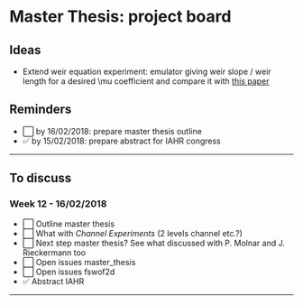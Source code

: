 # Master Thesis: project board

## Ideas
* Extend weir equation experiment: emulator giving weir slope / weir length for a desired \mu coefficient and compare it with [this paper](https://pubs.usgs.gov/circ/1957/0397/report.pdf)

## Reminders
* :white_large_square: by 16/02/2018: prepare master thesis outline
* :white_check_mark: by 15/02/2018: prepare abstract for IAHR congress
----

## To discuss
### Week 12 - 16/02/2018
* :white_large_square: Outline master thesis
* :white_large_square: What with *Channel Experiments* (2 levels channel etc.?)
* :white_large_square: Next step master thesis? See what discussed with P. Molnar and J. Rieckermann too
* :white_large_square: Open issues master_thesis
* :white_large_square: Open issues fswof2d
* :white_check_mark: Abstract IAHR
----
